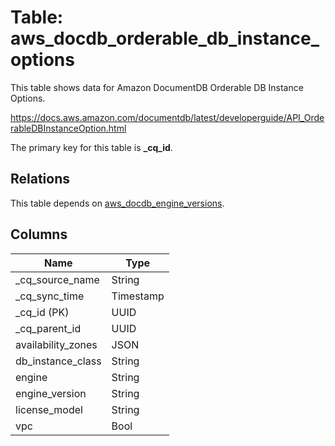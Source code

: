 # Table: aws_docdb_orderable_db_instance_options

This table shows data for Amazon DocumentDB Orderable DB Instance Options.

https://docs.aws.amazon.com/documentdb/latest/developerguide/API_OrderableDBInstanceOption.html

The primary key for this table is **_cq_id**.

## Relations

This table depends on [aws_docdb_engine_versions](aws_docdb_engine_versions).

## Columns

| Name          | Type          |
| ------------- | ------------- |
|_cq_source_name|String|
|_cq_sync_time|Timestamp|
|_cq_id (PK)|UUID|
|_cq_parent_id|UUID|
|availability_zones|JSON|
|db_instance_class|String|
|engine|String|
|engine_version|String|
|license_model|String|
|vpc|Bool|